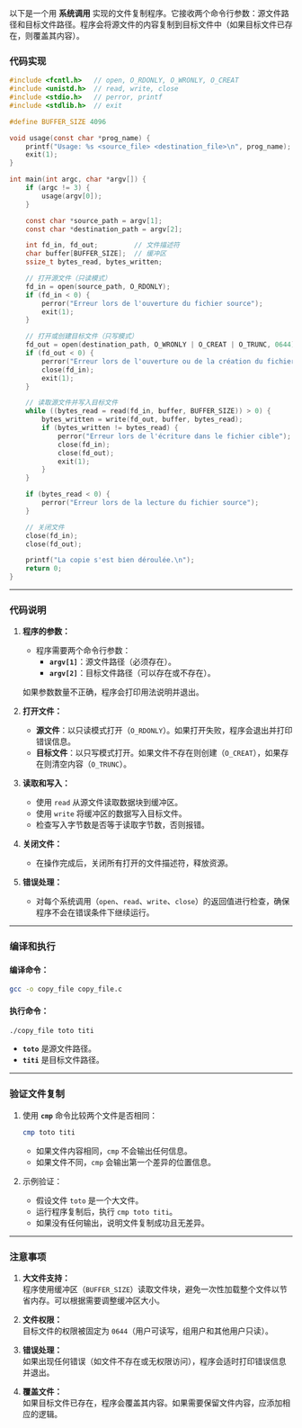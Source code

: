 以下是一个用 **系统调用** 实现的文件复制程序。它接收两个命令行参数：源文件路径和目标文件路径。程序会将源文件的内容复制到目标文件中（如果目标文件已存在，则覆盖其内容）。

### **代码实现**

```c
#include <fcntl.h>   // open, O_RDONLY, O_WRONLY, O_CREAT
#include <unistd.h>  // read, write, close
#include <stdio.h>   // perror, printf
#include <stdlib.h>  // exit

#define BUFFER_SIZE 4096

void usage(const char *prog_name) {
    printf("Usage: %s <source_file> <destination_file>\n", prog_name);
    exit(1);
}

int main(int argc, char *argv[]) {
    if (argc != 3) {
        usage(argv[0]);
    }

    const char *source_path = argv[1];
    const char *destination_path = argv[2];

    int fd_in, fd_out;         // 文件描述符
    char buffer[BUFFER_SIZE];  // 缓冲区
    ssize_t bytes_read, bytes_written;

    // 打开源文件（只读模式）
    fd_in = open(source_path, O_RDONLY);
    if (fd_in < 0) {
        perror("Erreur lors de l'ouverture du fichier source");
        exit(1);
    }

    // 打开或创建目标文件（只写模式）
    fd_out = open(destination_path, O_WRONLY | O_CREAT | O_TRUNC, 0644);
    if (fd_out < 0) {
        perror("Erreur lors de l'ouverture ou de la création du fichier cible");
        close(fd_in);
        exit(1);
    }

    // 读取源文件并写入目标文件
    while ((bytes_read = read(fd_in, buffer, BUFFER_SIZE)) > 0) {
        bytes_written = write(fd_out, buffer, bytes_read);
        if (bytes_written != bytes_read) {
            perror("Erreur lors de l'écriture dans le fichier cible");
            close(fd_in);
            close(fd_out);
            exit(1);
        }
    }

    if (bytes_read < 0) {
        perror("Erreur lors de la lecture du fichier source");
    }

    // 关闭文件
    close(fd_in);
    close(fd_out);

    printf("La copie s'est bien déroulée.\n");
    return 0;
}
```

---

### **代码说明**

1. **程序的参数：**
   - 程序需要两个命令行参数：
     - **`argv[1]`**：源文件路径（必须存在）。
     - **`argv[2]`**：目标文件路径（可以存在或不存在）。

   如果参数数量不正确，程序会打印用法说明并退出。

2. **打开文件：**
   - **源文件**：以只读模式打开（`O_RDONLY`）。如果打开失败，程序会退出并打印错误信息。
   - **目标文件**：以只写模式打开。如果文件不存在则创建（`O_CREAT`），如果存在则清空内容（`O_TRUNC`）。

3. **读取和写入：**
   - 使用 `read` 从源文件读取数据块到缓冲区。
   - 使用 `write` 将缓冲区的数据写入目标文件。
   - 检查写入字节数是否等于读取字节数，否则报错。

4. **关闭文件：**
   - 在操作完成后，关闭所有打开的文件描述符，释放资源。

5. **错误处理：**
   - 对每个系统调用（`open`、`read`、`write`、`close`）的返回值进行检查，确保程序不会在错误条件下继续运行。

---

### **编译和执行**

#### **编译命令：**
```bash
gcc -o copy_file copy_file.c
```

#### **执行命令：**
```bash
./copy_file toto titi
```

- **`toto`** 是源文件路径。
- **`titi`** 是目标文件路径。

---

### **验证文件复制**

1. 使用 **`cmp`** 命令比较两个文件是否相同：
   ```bash
   cmp toto titi
   ```

   - 如果文件内容相同，`cmp` 不会输出任何信息。
   - 如果文件不同，`cmp` 会输出第一个差异的位置信息。

2. 示例验证：
   - 假设文件 `toto` 是一个大文件。
   - 运行程序复制后，执行 `cmp toto titi`。
   - 如果没有任何输出，说明文件复制成功且无差异。

---

### **注意事项**
1. **大文件支持：**  
   程序使用缓冲区（`BUFFER_SIZE`）读取文件块，避免一次性加载整个文件以节省内存。可以根据需要调整缓冲区大小。

2. **文件权限：**  
   目标文件的权限被固定为 `0644`（用户可读写，组用户和其他用户只读）。

3. **错误处理：**  
   如果出现任何错误（如文件不存在或无权限访问），程序会适时打印错误信息并退出。

4. **覆盖文件：**  
   如果目标文件已存在，程序会覆盖其内容。如果需要保留文件内容，应添加相应的逻辑。